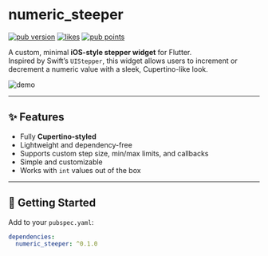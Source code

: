 # numeric_steeper

[![pub version](https://img.shields.io/pub/v/numeric_steeper.svg)](https://pub.dev/packages/numeric_steeper)
[![likes](https://img.shields.io/pub/likes/numeric_steeper.svg)](https://pub.dev/packages/numeric_steeper)
[![pub points](https://img.shields.io/pub/points/numeric_steeper.svg)](https://pub.dev/packages/numeric_steeper)

A custom, minimal **iOS-style stepper widget** for Flutter.  
Inspired by Swift’s `UIStepper`, this widget allows users to increment or decrement a numeric value with a sleek, Cupertino-like look.

![demo](example/demo.gif)

---

## ✨ Features

- Fully **Cupertino-styled**
- Lightweight and dependency-free
- Supports custom step size, min/max limits, and callbacks
- Simple and customizable
- Works with `int` values out of the box

---

## 🚀 Getting Started

Add to your `pubspec.yaml`:

```yaml
dependencies:
  numeric_steeper: ^0.1.0
